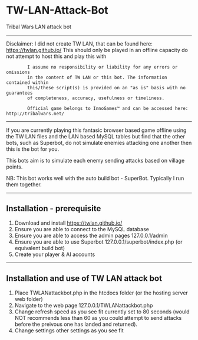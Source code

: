 # TW-LAN-Attack-Bot
Tribal Wars LAN attack bot
____________________________________________________________________________________________________

Disclaimer: I did not create TW LAN, that can be found here: https://twlan.github.io/
            This should only be played in an offline capacity do not attempt to 
            host this and play this with 
            
            I assume no responsibility or liability for any errors or omissions 
            in the content of TW LAN or this bot. The information contained within 
            this/these script(s) is provided on an "as is" basis with no guarantees 
            of completeness, accuracy, usefulness or timeliness.
            
            Official game belongs to InnoGames™️ and can be accessed here: http://tribalwars.net/
            
____________________________________________________________________________________________________

If you are currently playing this fantasic browser based game offline using the TW LAN files and the 
LAN based MySQL tables but find that the other bots, such as Superbot, do not simulate enemies
attacking one another then this is the bot for you.

This bots aim is to simulate each enemy sending attacks based on village points. 

NB: This bot works well with the auto build bot - SuperBot. Typically I run them together.

--------------
Installation - prerequisite
--------------
1. Download and install https://twlan.github.io/
2. Ensure you are able to connect to the MySQL database 
3. Ensure you are able to access the admin pages 127.0.0.1/admin
4. Ensure you are able to use Superbot 127.0.0.1/superbot/index.php (or equivalent build bot)
5. Create your player & AI accounts

--------------
Installation and use of TW LAN attack bot
--------------
1. Place TWLANattackbot.php in the htcdocs folder (or the hosting server web folder)
2. Navigate to the web page 127.0.0.1/TWLANattackbot.php
3. Change refresh speed as you see fit currently set to 80 seconds (would NOT recommends less than 60
   as you could attempt to send attacks before the preivous one has landed and returned).
4. Change settings other settings as you see fit
